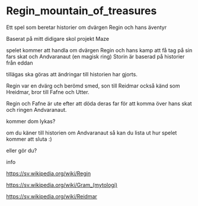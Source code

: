# Regin_mountain_of_treasures
Ett spel som beretar historier om dvärgen Regin och hans äventyr

Baserat på mitt didigare skol projekt Maze

spelet kommer att handla om dvärgen Regin och hans kamp att få tag på sin fars skat och Andvaranaut (en magisk ring)
Storin är baserad på historier från eddan 

tillägas ska göras att ändringar till historien har gjorts.

Regin var en dvärg och berömd smed, son till Reidmar också känd som Hreidmar, bror till Fafne och Utter.

Regin och Fafne är ute efter att döda deras far för att komma över hans skat och ringen Andvaranaut.

kommer dom lykas?

om du käner till historien om Andvaranaut så kan du lista ut hur spelet kommer att sluta :)

eller gör du?


info

https://sv.wikipedia.org/wiki/Regin

https://sv.wikipedia.org/wiki/Gram_(mytologi)

https://sv.wikipedia.org/wiki/Reidmar
